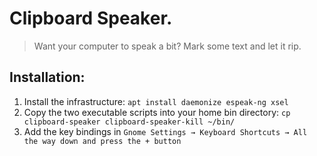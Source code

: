 # Clipboard Speaker.

> Want your computer
> to speak a bit?
> Mark some text
> and let it rip.

## Installation:

1. Install the infrastructure: `apt install daemonize espeak-ng xsel`
2. Copy the two executable scripts into your home bin directory: `cp clipboard-speaker clipboard-speaker-kill ~/bin/`
3. Add the key bindings in `Gnome Settings → Keyboard Shortcuts → All the way down and press the + button`

